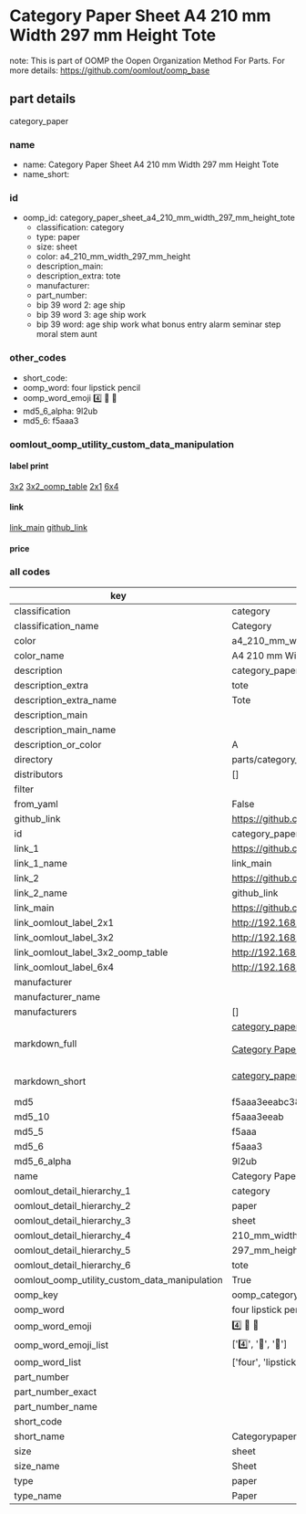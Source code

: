 # Category Paper Sheet A4 210 mm Width 297 mm Height Tote  

note: This is part of OOMP the Oopen Organization Method For Parts. For more details: https://github.com/oomlout/oomp_base

##  part details



category_paper

### name
* name: Category Paper Sheet A4 210 mm Width 297 mm Height Tote
* name_short: 
### id
* oomp_id: category_paper_sheet_a4_210_mm_width_297_mm_height_tote
  * classification: category
  * type: paper
  * size: sheet
  * color: a4_210_mm_width_297_mm_height
  * description_main: 
  * description_extra: tote
  * manufacturer: 
  * part_number: 
  * bip 39 word 2: age ship
  * bip 39 word 3: age ship work
  * bip 39 word: age ship work what bonus entry alarm seminar step moral stem aunt

### other_codes
* short_code: 
* oomp_word: four lipstick pencil
* oomp_word_emoji :four: :lipstick: :pencil:
* md5_6_alpha: 9l2ub
* md5_6: f5aaa3






### oomlout_oomp_utility_custom_data_manipulation
#### label print
[3x2](http://192.168.1.245:1112/?label=oomp%209l2ub)
[3x2_oomp_table](http://192.168.1.107:1112/?label=oomp%209l2ub)
[2x1](http://192.168.1.242:1112/?label=oomp%209l2ub)
[6x4](http://192.168.1.55:1112/?label=oomp%209l2ub)    

#### link

[link_main](https://github.com/oomlout/oomlout_oomp_current_version_messy/tree/main/parts/category_paper_sheet_a4_210_mm_width_297_mm_height_tote) [github_link](https://github.com/oomlout/oomlout_oomp_part_src/tree/main/parts/category_paper_sheet_a4_210_mm_width_297_mm_height_tote)                             

#### price







### all codes 
| key | value |  
| --- | --- |  
| classification | category |  
| classification_name | Category |  
| color | a4_210_mm_width_297_mm_height |  
| color_name | A4 210 mm Width 297 mm Height |  
| description | category_paper |  
| description_extra | tote |  
| description_extra_name | Tote |  
| description_main |  |  
| description_main_name |  |  
| description_or_color | A  |  
| directory | parts/category_paper_sheet_a4_210_mm_width_297_mm_height_tote |  
| distributors | [] |  
| filter |  |  
| from_yaml | False |  
| github_link | https://github.com/oomlout/oomlout_oomp_part_src/tree/main/parts/category_paper_sheet_a4_210_mm_width_297_mm_height_tote |  
| id | category_paper_sheet_a4_210_mm_width_297_mm_height_tote |  
| link_1 | https://github.com/oomlout/oomlout_oomp_current_version_messy/tree/main/parts/category_paper_sheet_a4_210_mm_width_297_mm_height_tote |  
| link_1_name | link_main |  
| link_2 | https://github.com/oomlout/oomlout_oomp_part_src/tree/main/parts/category_paper_sheet_a4_210_mm_width_297_mm_height_tote |  
| link_2_name | github_link |  
| link_main | https://github.com/oomlout/oomlout_oomp_current_version_messy/tree/main/parts/category_paper_sheet_a4_210_mm_width_297_mm_height_tote |  
| link_oomlout_label_2x1 | http://192.168.1.242:1112/?label=oomp%209l2ub |  
| link_oomlout_label_3x2 | http://192.168.1.245:1112/?label=oomp%209l2ub |  
| link_oomlout_label_3x2_oomp_table | http://192.168.1.107:1112/?label=oomp%209l2ub |  
| link_oomlout_label_6x4 | http://192.168.1.55:1112/?label=oomp%209l2ub |  
| manufacturer |  |  
| manufacturer_name |  |  
| manufacturers | [] |  
| markdown_full | [category_paper_sheet_a4_210_mm_width_297_mm_height_tote](https://github.com/oomlout/oomlout_oomp_current_version_messy/tree/main/parts/category_paper_sheet_a4_210_mm_width_297_mm_height_tote)<br>[](https://github.com/oomlout/oomlout_oomp_current_version_messy/tree/main/parts/category_paper_sheet_a4_210_mm_width_297_mm_height_tote)<br>[Category Paper Sheet A4 210 Mm Width 297 Mm Height Tote](https://github.com/oomlout/oomlout_oomp_current_version_messy/tree/main/parts/category_paper_sheet_a4_210_mm_width_297_mm_height_tote)<br><br> |  
| markdown_short | [category_paper_sheet_a4_210_mm_width_297_mm_height_tote](https://github.com/oomlout/oomlout_oomp_current_version_messy/tree/main/parts/category_paper_sheet_a4_210_mm_width_297_mm_height_tote)<br><br> |  
| md5 | f5aaa3eeabc380b92e8cbf9dfb318026 |  
| md5_10 | f5aaa3eeab |  
| md5_5 | f5aaa |  
| md5_6 | f5aaa3 |  
| md5_6_alpha | 9l2ub |  
| name | Category Paper Sheet A4 210 mm Width 297 mm Height Tote |  
| oomlout_detail_hierarchy_1 | category |  
| oomlout_detail_hierarchy_2 | paper |  
| oomlout_detail_hierarchy_3 | sheet |  
| oomlout_detail_hierarchy_4 | 210_mm_width |  
| oomlout_detail_hierarchy_5 | 297_mm_height |  
| oomlout_detail_hierarchy_6 | tote |  
| oomlout_oomp_utility_custom_data_manipulation | True |  
| oomp_key | oomp_category_paper_sheet_a4_210_mm_width_297_mm_height_tote |  
| oomp_word | four lipstick pencil |  
| oomp_word_emoji | :four: :lipstick: :pencil: |  
| oomp_word_emoji_list | [':four:', ':lipstick:', ':pencil:'] |  
| oomp_word_list | ['four', 'lipstick', 'pencil'] |  
| part_number |  |  
| part_number_exact |  |  
| part_number_name |  |  
| short_code |  |  
| short_name | Categorypaper |  
| size | sheet |  
| size_name | Sheet |  
| type | paper |  
| type_name | Paper |  
